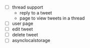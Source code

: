 - [ ] thread support
  - reply to a tweet
  - page to view tweets in a thread
- [ ] user page
- [ ] edit tweet
- [ ] delete tweet
- [ ] asynclocalstorage
